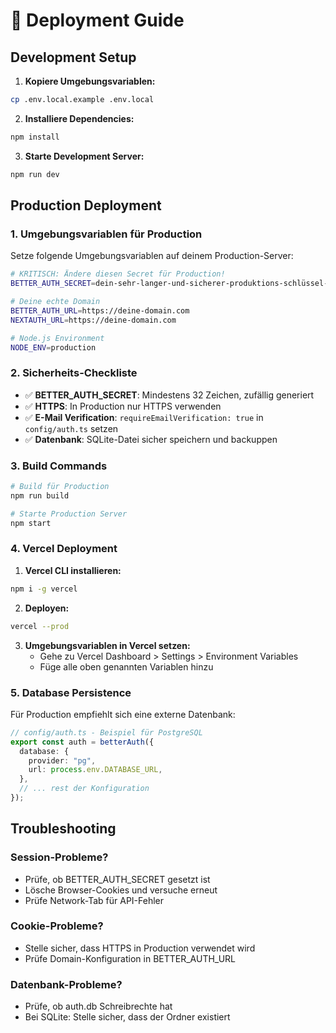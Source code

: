 # 🚀 Deployment Guide

## Development Setup

1. **Kopiere Umgebungsvariablen:**

```bash
cp .env.local.example .env.local
```

2. **Installiere Dependencies:**

```bash
npm install
```

3. **Starte Development Server:**

```bash
npm run dev
```

## Production Deployment

### 1. Umgebungsvariablen für Production

Setze folgende Umgebungsvariablen auf deinem Production-Server:

```bash
# KRITISCH: Ändere diesen Secret für Production!
BETTER_AUTH_SECRET=dein-sehr-langer-und-sicherer-produktions-schlüssel-hier-mindestens-32-zeichen

# Deine echte Domain
BETTER_AUTH_URL=https://deine-domain.com
NEXTAUTH_URL=https://deine-domain.com

# Node.js Environment
NODE_ENV=production
```

### 2. Sicherheits-Checkliste

- ✅ **BETTER_AUTH_SECRET**: Mindestens 32 Zeichen, zufällig generiert
- ✅ **HTTPS**: In Production nur HTTPS verwenden
- ✅ **E-Mail Verification**: `requireEmailVerification: true` in `config/auth.ts` setzen
- ✅ **Datenbank**: SQLite-Datei sicher speichern und backuppen

### 3. Build Commands

```bash
# Build für Production
npm run build

# Starte Production Server
npm start
```

### 4. Vercel Deployment

1. **Vercel CLI installieren:**

```bash
npm i -g vercel
```

2. **Deployen:**

```bash
vercel --prod
```

3. **Umgebungsvariablen in Vercel setzen:**
   - Gehe zu Vercel Dashboard > Settings > Environment Variables
   - Füge alle oben genannten Variablen hinzu

### 5. Database Persistence

Für Production empfiehlt sich eine externe Datenbank:

```typescript
// config/auth.ts - Beispiel für PostgreSQL
export const auth = betterAuth({
  database: {
    provider: "pg",
    url: process.env.DATABASE_URL,
  },
  // ... rest der Konfiguration
});
```

## Troubleshooting

### Session-Probleme?

- Prüfe, ob BETTER_AUTH_SECRET gesetzt ist
- Lösche Browser-Cookies und versuche erneut
- Prüfe Network-Tab für API-Fehler

### Cookie-Probleme?

- Stelle sicher, dass HTTPS in Production verwendet wird
- Prüfe Domain-Konfiguration in BETTER_AUTH_URL

### Datenbank-Probleme?

- Prüfe, ob auth.db Schreibrechte hat
- Bei SQLite: Stelle sicher, dass der Ordner existiert

